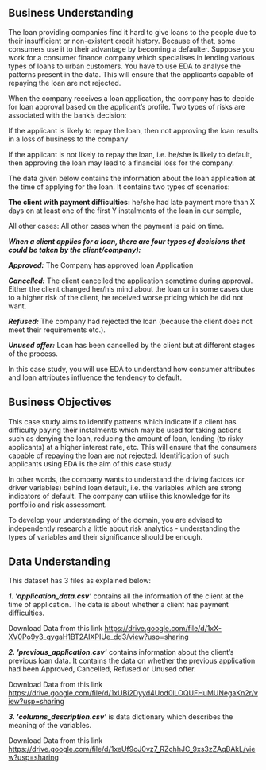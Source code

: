 ## Business Understanding

The loan providing companies find it hard to give loans to the people due to their insufficient or non-existent credit history. Because of that, some consumers use it to their advantage by becoming a defaulter. Suppose you work for a consumer finance company which specialises in lending various types of loans to urban customers. You have to use EDA to analyse the patterns present in the data. This will ensure that the applicants capable of repaying the loan are not rejected.

When the company receives a loan application, the company has to decide for loan approval based on the applicant’s profile. Two types of risks are associated with the bank’s decision:

If the applicant is likely to repay the loan, then not approving the loan results in a loss of business to the company

If the applicant is not likely to repay the loan, i.e. he/she is likely to default, then approving the loan may lead to a financial loss for the company.

The data given below contains the information about the loan application at the time of applying for the loan. It contains two types of scenarios:

**The client with payment difficulties:** he/she had late payment more than X days on at least one of the first Y instalments of the loan in our sample,

All other cases: All other cases when the payment is paid on time.

***When a client applies for a loan, there are four types of decisions that could be taken by the client/company):***

***Approved:*** The Company has approved loan Application

***Cancelled:*** The client cancelled the application sometime during approval. Either the client changed her/his mind about the loan or in some cases due to a higher risk of the client, he received worse pricing which he did not want.

***Refused:*** The company had rejected the loan (because the client does not meet their requirements etc.).



***Unused offer:*** Loan has been cancelled by the client but at different stages of the process.

In this case study, you will use EDA to understand how consumer attributes and loan attributes influence the tendency to default.

## Business Objectives

This case study aims to identify patterns which indicate if a client has difficulty paying their instalments which may be used for taking actions such as denying the loan, reducing the amount of loan, lending (to risky applicants) at a higher interest rate, etc. This will ensure that the consumers capable of repaying the loan are not rejected. Identification of such applicants using EDA is the aim of this case study.

In other words, the company wants to understand the driving factors (or driver variables) behind loan default, i.e. the variables which are strong indicators of default. The company can utilise this knowledge for its portfolio and risk assessment.

To develop your understanding of the domain, you are advised to independently research a little about risk analytics - understanding the types of variables and their significance should be enough.

## Data Understanding

This dataset has 3 files as explained below: 

***1. 'application_data.csv'*** contains all the information of the client at the time of application. The data is about whether a client has payment difficulties.

Download Data from this link https://drive.google.com/file/d/1xX-XV0Po9y3_qygaH1BT2AIXPIUe_dd3/view?usp=sharing

***2. 'previous_application.csv'*** contains information about the client’s previous loan data. It contains the data on whether the previous application had been Approved, Cancelled, Refused or Unused offer.

Download Data from this link https://drive.google.com/file/d/1xUBi2Dyyd4Uod0lLOQUFHuMUNegaKn2r/view?usp=sharing

***3. 'columns_description.csv'*** is data dictionary which describes the meaning of the variables.

Download Data from this link https://drive.google.com/file/d/1xeUf9oJ0vz7_RZchhJC_9xs3zZAqBAkL/view?usp=sharing
